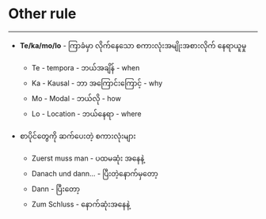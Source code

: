 # Other rule
---

- **Te/ka/mo/lo** - ကြာခံမှာ လိုက်နေသော စကားလုံးအမျိုးအစားလိုက် နေရာယူမှု
	- Te - tempora - ဘယ်အချိန် - when
	- Ka - Kausal - ဘာ အကြောင်းကြောင့် - why
	- Mo - Modal - ဘယ်လို - how
	- Lo - Location - ဘယ်နေရာ - where
	
- စာပိုင်တွေကို ဆက်ပေးတဲ့ စကားလုံးများ
	- Zuerst muss man - ပထမဆုံး အနေနဲ့
	- Danach und dann...  - ပြီးတဲ့နောက်မှတော့
	- Dann - ပြီးတော့
	- Zum Schluss  - နောက်ဆုံးအနေနဲ့